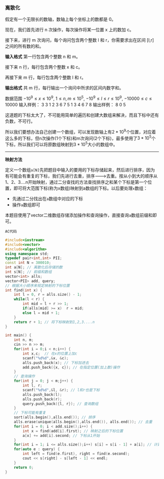 ### 离散化

假定有一个无限长的数轴，数轴上每个坐标上的数都是 0。

现在，我们首先进行 n 次操作，每次操作将某一位置 x 上的数加 c。

接下来，进行 m 次询问，每个询问包含两个整数 l 和 r，你需要求出在区间 [l,r] 之间的所有数的和。

**输入格式**
第一行包含两个整数 n 和 m。

接下来 n 行，每行包含两个整数 x 和 c。

再接下来 m 行，每行包含两个整数 l 和 r。

**输出格式**
共 m 行，每行输出一个询问中所求的区间内数字和。

数据范围
$−10^9≤x≤10^9,$
$1≤n,m≤10^5,$
$−10^9≤l≤r≤10^9,$
$−10000≤c≤10000$
输入样例：
3 3
1 2
3 6
7 5
1 3
4 6
7 8
输出样例：
8
0
5

这道题的下标太大了，不可能用简单的遍历和创建大数组来解决，而且下标中还有负数，不可行。

所以我们要想办法自己创建一个数组，可以发现数轴上有$2*10^9$个位置，对应着这么多的下标，但n次操作(1个下标)和m次询问(2个下标)，最多使用了$3*10^5$个下标，所以我们可以将原数组映射到$3*10^5$大小的数组中。

-----

**映射方法**

定义一个数组`a[N]`先把题目中输入的要用的下标存储起来，然后进行排序，因为有可能会有重复的下标，我们先进行去重，排序--->去重。按从小到大的顺序从1、2、3....n开始映射，通过二分查找的方法查找排序之和某个下标是第一个位置，即可将大范围下标(称为x数组)映射到a数组的下标。以后要处理`x`数组：

- 先通过二分找出在`a`数组中对应的下标
- 操作`a`数组即可

本题目使用了vector二维数组存储添加操作和查询操作，直接查询`a`数组前缀和即可。



`AC代码`

```c++
#include<iostream>
#include<vector>
#include<algorithm>
using namespace std;
typedef pair<int,int> PII;
const int N = 300010;
int a[N]; // 离散化后存储的数
int s[N]; // 前缀和数组
vector<int> alls;
vector<PII> add, query;
// 根据大小顺序来规定映射的下标位置
int find(int x) {
    int l = 0, r = alls.size() - 1;
    while(l < r) {
        int mid = l + r >> 1;
        if(alls[mid] >= x)  r = mid;
        else l = mid + 1;
    }
    return r + 1; // 将下标映射到1,2,3....n
}

int main() {
    int n, m;
    cin >> n >> m;
    for(int i = 0;i < n;i++) {
        int x,c;  // 在x的位置上加c
        scanf("%d%d",&x, &c);
        alls.push_back(x); // 下标加进去
        add.push_back({x, c}); // 在指定位置(加上数)操作
    }
    // 查询操作
    for(int j = 0; j < m;j++) {
        int l, r;
        scanf("%d%d",&l, &r); // l和r也是下标
        alls.push_back(l);
        alls.push_back(r);
        query.push_back({l, r}); // 查询数组
    }
    // 下标可能有重复
    sort(alls.begin(),alls.end()); // 排序
    alls.erase(unique(alls.begin(),alls.end()), alls.end()); // 去重
    for(int i = 0; i < add.size();i++) {
        int x = find(add[i].first); // 映射之后的下标位置
        a[x] += add[i].second; // 下标从1开始
    }
    for(int i = 1; i <= alls.size();i++) s[i] = s[i - 1] + a[i]; // 计算前缀和
    for(auto e : query) {
        int left = find(e.first), right = find(e.second);
        cout << s[right] - s[left - 1] << endl;
    }
    return 0;
}
```

